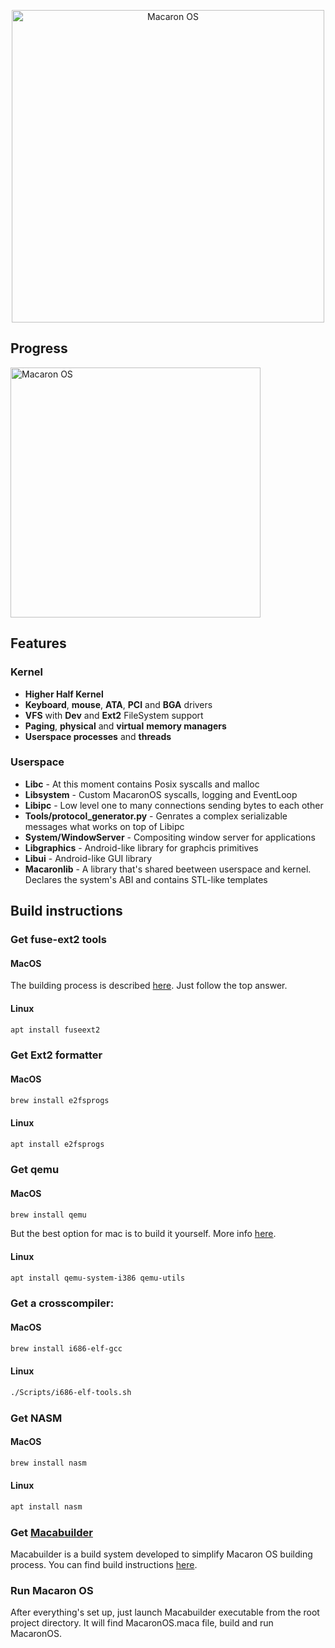 <p align="center">
<img src="https://github.com/vpachkov/MacaronOS/blob/master/Assets/MacaronOS_logo.png" width="500" alt="Macaron OS">
</p>

## Progress
<img src="https://github.com/vpachkov/MacaronOS/blob/master/Assets/MacaronOS-august-2021.gif" width="400" alt="Macaron OS">

## Features
### Kernel
- **Higher Half Kernel**
- **Keyboard**, **mouse**, **ATA**, **PCI** and **BGA** drivers
- **VFS** with **Dev** and **Ext2** FileSystem support
- **Paging**, **physical** and **virtual** **memory managers**
- **Userspace processes** and **threads**

### Userspace
- **Libc** - At this moment contains Posix syscalls and malloc
- **Libsystem** - Custom MacaronOS syscalls, logging and EventLoop
- **Libipc** - Low level one to many connections sending bytes to each other
- **Tools/protocol_generator.py** - Genrates a complex serializable messages what works on top of Libipc
- **System/WindowServer** - Compositing window server for applications
- **Libgraphics** - Android-like library for graphcis primitives
- **Libui** - Android-like GUI library
- **Macaronlib** - A library that's shared beetween userspace and kernel. Declares the system's ABI and contains STL-like templates 

## Build instructions

### Get fuse-ext2 tools
#### MacOS
The building process is described [here](https://apple.stackexchange.com/questions/226981/how-do-i-install-fuse-ext2-to-use-with-osxfuse). Just follow the top answer.
#### Linux
```bash
apt install fuseext2
```

### Get Ext2 formatter
#### MacOS
```bash
brew install e2fsprogs
```
#### Linux
```bash
apt install e2fsprogs
```

### Get qemu
#### MacOS
```bash
brew install qemu
```
But the best option for mac is to build it yourself. More info [here](https://www.reddit.com/r/osdev/comments/j1a6hn/bga_driver_double_buffering_issue/).
#### Linux
```bash
apt install qemu-system-i386 qemu-utils
```

### Get a crosscompiler:
#### MacOS
```bash
brew install i686-elf-gcc
```
#### Linux
```bash
./Scripts/i686-elf-tools.sh
```

### Get NASM
#### MacOS
```bash
brew install nasm
```
#### Linux
```bash
apt install nasm
```

### Get [Macabuilder](https://github.com/MacaronOS/Macabuilder) 
Macabuilder is a build system developed to simplify Macaron OS building process.
You can find build instructions [here](https://github.com/MacaronOS/Macabuilder#how-to-build-this-project).

### Run Macaron OS
After everything's set up, just launch Macabuilder executable from the root project directory. It will find MacaronOS.maca file, build and run MacaronOS.